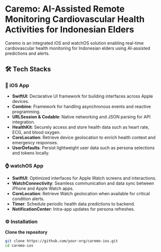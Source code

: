# Caremo: AI-Assisted Remote Monitoring Cardiovascular Health Activities for Indonesian Elders

Caremo is an integrated iOS and watchOS solution enabling real-time cardiovascular health monitoring for Indonesian elders using AI-assisted predictions and alerts.

## 🛠️ Tech Stacks

### 📱 iOS App

- **SwiftUI**: Declarative UI framework for building interfaces across Apple devices.
- **Combine**: Framework for handling asynchronous events and reactive programming.
- **URLSession & Codable**: Native networking and JSON parsing for API integration.
- **HealthKit**: Securely access and store health data such as heart rate, ECG, and blood oxygen.
- **CoreLocation**: Retrieve device geolocation to enrich health context and emergency responses.
- **UserDefaults**: Persist lightweight user data such as persona selections and tokens locally.

### ⌚ watchOS App

- **SwiftUI**: Optimized interfaces for Apple Watch screens and interactions.
- **WatchConnectivity**: Seamless communication and data sync between iPhone and Apple Watch apps.
- **CoreLocation**: Retrieve Watch geolocation when available for critical condition alerts.
- **Timer**: Schedule periodic health data predictions to backend.
- **NotificationCenter**: Intra-app updates for persona refreshes.

### ⚙️ Installation

**Clone the repository**

```bash
git clone https://github.com/your-org/caremo-ios.git
cd caremo-ios
